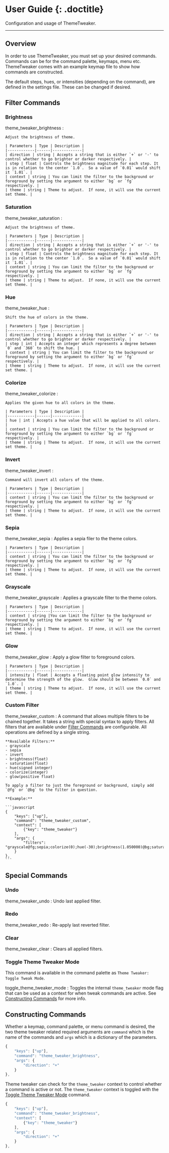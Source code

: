 # User Guide {: .doctitle}
Configuration and usage of ThemeTweaker.

---

## Overview
In order to use ThemeTweaker, you must set up your desired commands.  Commands can be for the command palette, keymaps, menu etc.  ThemeTweaker comes with an example keymap file to show how commands are constructed.

The default steps, hues, or intensities (depending on the command), are defined in the settings file.  These can be changed if desired.

## Filter Commands

### Brightness

theme_tweaker_brightness
: 

    Adjust the brightness of theme.

    | Parameters | Type | Description |
    |------------|------|-------------|
    | direction | string | Accepts a string that is either `+` or '-' to control whether to go brighter or darker respectively. |
    | step | float | Controls the brightness magnitude for each step. It is in relation to the center `1.0`.  So a value of `0.01` would shift it `1.01`. |
    | context | string | You can limit the filter to the background or foreground by setting the argument to either `bg` or `fg` respectively. |
    | theme | string | Theme to adjust.  If none, it will use the current set theme. |

### Saturation
theme_tweaker_saturation
: 

    Adjust the brightness of theme.

    | Parameters | Type | Description |
    |------------|------|-------------|
    | direction | string | Accepts a string that is either `+` or '-' to control whether to go brighter or darker respectively. |
    | step | float | Controls the brightness magnitude for each step. It is in relation to the center `1.0`.  So a value of `0.01` would shift it `1.01`. |
    | context | string | You can limit the filter to the background or foreground by setting the argument to either `bg` or `fg` respectively. |
    | theme | string | Theme to adjust.  If none, it will use the current set theme. |

### Hue
theme_tweaker_hue
: 

    Shift the hue of colors in the theme.

    | Parameters | Type | Description |
    |------------|------|-------------|
    | direction | string | Accepts a string that is either `+` or '-' to control whether to go brighter or darker respectively. |
    | step | int | Accepts an integer which represents a degree between `0` and `360` to shift the hue. |
    | context | string | You can limit the filter to the background or foreground by setting the argument to either `bg` or `fg` respectively. |
    | theme | string | Theme to adjust.  If none, it will use the current set theme. |

### Colorize
theme_tweaker_colorize
: 

    Applies the given hue to all colors in the theme.

    | Parameters | Type | Description |
    |------------|------|-------------|
    | hue | int | Accepts a hue value that will be applied to all colors. |
    | context | string | You can limit the filter to the background or foreground by setting the argument to either `bg` or `fg` respectively. |
    | theme | string | Theme to adjust.  If none, it will use the current set theme. |

### Invert
theme_tweaker_invert
: 

    Command will invert all colors of the theme.

    | Parameters | Type | Description |
    |------------|------|-------------|
    | context | string | You can limit the filter to the background or foreground by setting the argument to either `bg` or `fg` respectively. |
    | theme | string | Theme to adjust.  If none, it will use the current set theme. |

### Sepia
theme_tweaker_sepia
: 
    Applies a sepia filer to the theme colors.

    | Parameters | Type | Description |
    |------------|------|-------------|
    | context | string | You can limit the filter to the background or foreground by setting the argument to either `bg` or `fg` respectively. |
    | theme | string | Theme to adjust.  If none, it will use the current set theme. |

### Grayscale
theme_tweaker_grayscale
: 
   Applies a grayscale filter to the theme colors.

    | Parameters | Type | Description |
    |------------|------|-------------|
    | context | string |You can limit the filter to the background or foreground by setting the argument to either `bg` or `fg` respectively. |
    | theme | string | Theme to adjust.  If none, it will use the current set theme. |

### Glow
theme_tweaker_glow
: 
    Apply a glow filter to foreground colors.

    | Parameters | Type | Description |
    |------------|------|-------------|
    | intensity | float | Accepts a floating point glow intensity to determine the strength of the glow.  Glow should be between `0.0` and `1.0`. |
    | theme | string | Theme to adjust.  If none, it will use the current set theme. |

### Custom Filter

theme_tweaker_custom
: 
    A command that allows multiple filters to be chained together.  It takes a string with special syntax to apply filters.  All filters that are available under [Filter Commands](#filter-commands) are configurable.  All operations are defined by a single string.

    **Available Filters:**
    - grayscale
    - sepia
    - invert
    - brightness(float)
    - saturation(float)
    - hue(signed integer)
    - colorize(integer)
    - glow(positive float)

    To apply a filter to just the foreground or background, simply add `@fg` or `@bg` to the filter in question.

    **Example:**

    ```javascript
    {
        "keys": ["up"],
        "command": "theme_tweaker_custom",
        "context": [
            {"key": "theme_tweaker"}
        ],
        "args": {
            "filters": "grayscale@fg;sepia;colorize(0);hue(-30);brightness(1.050000)@bg;saturation(0.900000);brightness(0.950000)"
        }
    },
    ```

## Special Commands

### Undo
theme_tweaker_undo
: 
    Undo last applied filter.

### Redo
theme_tweaker_redo
: 
    Re-apply last reverted filter.

### Clear
theme_tweaker_clear
: 
    Clears all applied filters.

### Toggle Theme Tweaker Mode
This command is available in the command palette as `Theme Tweaker: Toggle Tweak Mode`.

toggle_theme_tweaker_mode
: 
    Toggles the internal `theme_tweaker` mode flag that can be used as a context for when tweak commands are active.  See [Constructing Commands](#constructing-commands) for more info.

## Constructing Commands
Whether a keymap, command palette, or menu command is desired, the two theme tweaker related required arguments are `command` which is the name of the commands and `args` which is a dictionary of the parameters.

```javascript
{
    "keys": ["up"],
    "command": "theme_tweaker_brightness",
    "args": {
        "direction": "+"
    }
},
```

Theme tweaker can check for the `theme_tweaker` context to control whether a command is active or not.  The `theme_tweaker` context is toggled with the [Toggle Theme Tweaker Mode](#toggle-theme-tweaker-mode) command.

```javascript
{
    "keys": ["up"],
    "command": "theme_tweaker_brightness",
    "context": [
        {"key": "theme_tweaker"}
    ],
    "args": {
        "direction": "+"
    }
},
```
